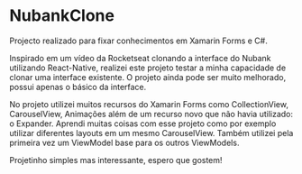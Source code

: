 # NubankClone
Projecto realizado para fixar conhecimentos em Xamarin Forms e C#.

Inspirado em um vídeo da Rocketseat clonando a interface do Nubank utilizando React-Native, realizei este projeto testar a minha capacidade de clonar uma interface existente.
O projeto ainda pode ser muito melhorado, possui apenas o básico da interface.

No projeto utilizei muitos recursos do Xamarin Forms como CollectionView, CarouselView, Animações além de um recurso novo que não havia utilizado: o Expander.
Aprendi muitas coisas com esse projeto como por exemplo utilizar diferentes layouts em um mesmo CarouselView. Também utilizei pela primeira vez um ViewModel base para os outros ViewModels.

Projetinho simples mas interessante, espero que gostem!



